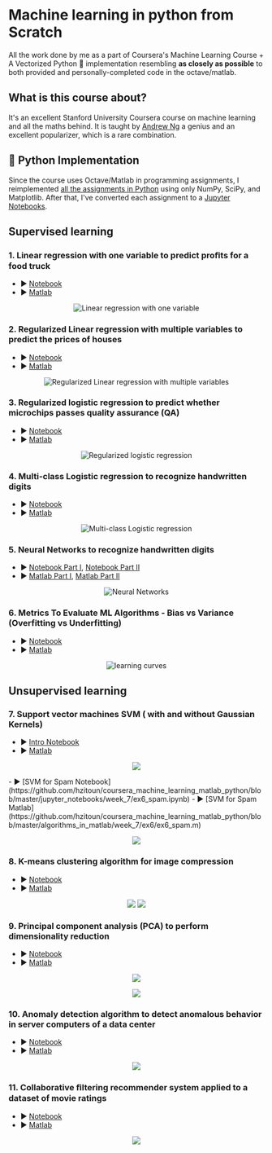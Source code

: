 # Machine learning in python from Scratch 
All the work done by me as a part of Coursera's Machine Learning Course + A Vectorized Python 🐍 implementation resembling **as closely as possible** to both provided and personally-completed code in the octave/matlab.
## What is this course about?
It's an excellent Stanford University Coursera course on machine learning and all the maths behind. It is taught by [Andrew Ng](https://en.wikipedia.org/wiki/Andrew_Ng) a genius and an excellent popularizer, which is a rare combination. 
## 🐍 Python Implementation
Since the course uses Octave/Matlab in programming assignments, I reimplemented [all the assignments in Python]( https://github.com/hzitoun/coursera_machine_learning_course/tree/master/algorithms_in_python) using only NumPy, SciPy, and Matplotlib.
After that, I've converted each assignment to a [Jupyter Notebooks](https://github.com/hzitoun/coursera_machine_learning_matlab_python/tree/master/jupyter_notebooks).
## Supervised learning
### 1.  **Linear regression** with one variable to predict proﬁts for a food truck 
- ▶️ [Notebook](https://github.com/hzitoun/coursera_machine_learning_matlab_python/blob/master/jupyter_notebooks/week_2/ex1.ipynb) 
- ▶️ [Matlab](https://github.com/hzitoun/coursera_machine_learning_matlab_python/tree/master/algorithms_in_matlab/week_2/ex1)
<p align="center">
    <img src ="./figures/1_linear_regression.png" alt="Linear regression with one variable"/>
</p>

### 2.  **Regularized Linear regression** with multiple variables to predict the prices of houses 
- ▶️ [Notebook](https://github.com/hzitoun/coursera_machine_learning_matlab_python/blob/master/jupyter_notebooks/week_2/ex1MultiFeatures.ipynb)
- ▶️ [Matlab](https://github.com/hzitoun/coursera_machine_learning_matlab_python/blob/master/algorithms_in_matlab/week_2/ex1/ex1_multi.m)
<p align="center">
    <img src ="./figures/1_linear_regression_3d.png" alt="Regularized Linear regression with multiple variables"/>
</p>
 
### 3.  **Regularized logistic regression** to predict whether microchips passes quality assurance (QA)
- ▶️ [Notebook](https://github.com/hzitoun/coursera_machine_learning_matlab_python/blob/master/jupyter_notebooks/week_3/ex2_reg.ipynb)
- ▶️ [Matlab](https://github.com/hzitoun/coursera_machine_learning_matlab_python/blob/master/algorithms_in_matlab/week_3/ex2/ex2_reg.m)
<p align="center">
    <img src ="./figures/2_logistic_regression.png" alt="Regularized logistic regression"/>
</p>

### 4.  **Multi-class Logistic regression** to recognize handwritten digits 
- ▶️ [Notebook](https://github.com/hzitoun/coursera_machine_learning_matlab_python/blob/master/jupyter_notebooks/week_4/ex3.ipynb)
- ▶️ [Matlab](https://github.com/hzitoun/coursera_machine_learning_matlab_python/blob/master/algorithms_in_matlab/week_4/ex3/ex3.m)
<p align="center">
   <img src ="./figures/3_one_vs_all_classification.png" alt="Multi-class Logistic regression" />
</p>

### 5.  **Neural Networks** to recognize handwritten digits 
- ▶️ [Notebook Part I](https://github.com/hzitoun/coursera_machine_learning_matlab_python/blob/master/jupyter_notebooks/week_4/ex3_nn.ipynb), [Notebook Part II](https://github.com/hzitoun/coursera_machine_learning_matlab_python/blob/master/jupyter_notebooks/week_5/ex4.ipynb)
- ▶️ [Matlab Part I](https://github.com/hzitoun/coursera_machine_learning_matlab_python/blob/master/algorithms_in_matlab/week_4/ex3/ex3_nn.m), [Matlab Part II](https://github.com/hzitoun/coursera_machine_learning_matlab_python/blob/master/algorithms_in_matlab/week_5/ex4/ex4_nn.m)
<p align="center">
    <img src ="./figures/4_viz_nn.png" alt="Neural Networks"/>
</p>

### 6.  Metrics To Evaluate ML Algorithms - Bias vs Variance (Overfitting vs Underfitting)
- ▶️ [Notebook](https://github.com/hzitoun/coursera_machine_learning_matlab_python/blob/master/jupyter_notebooks/week_6/ex5.ipynb)
- ▶️ [Matlab](https://github.com/hzitoun/coursera_machine_learning_matlab_python/blob/master/algorithms_in_matlab/week_6/ex5/ex5.m)
<p align="center">
    <img src ="./figures/5_learning_curves.png" alt="learning curves"/>
</p>

## Unsupervised learning
### 7.  **Support vector machines SVM** ( with and without Gaussian Kernels)
- ▶️ [Intro Notebook](https://github.com/hzitoun/coursera_machine_learning_matlab_python/blob/master/jupyter_notebooks/week_7/ex6.ipynb)
- ▶️ [Matlab](https://github.com/hzitoun/coursera_machine_learning_matlab_python/blob/master/algorithms_in_matlab/week_7/ex6/ex6.m)
<p align="center">
    <img src ="./figures/6_svms.png" />
</p>    
- ▶️ [SVM for Spam Notebook](https://github.com/hzitoun/coursera_machine_learning_matlab_python/blob/master/jupyter_notebooks/week_7/ex6_spam.ipynb)
- ▶️ [SVM for Spam Matlab](https://github.com/hzitoun/coursera_machine_learning_matlab_python/blob/master/algorithms_in_matlab/week_7/ex6/ex6_spam.m)

<p align="center">
   <img src ="./figures/6_spam.png" />
</p>

### 8.  **K-means** clustering algorithm for image compression
- ▶️ [Notebook](https://github.com/hzitoun/coursera_machine_learning_matlab_python/blob/master/jupyter_notebooks/week_8/ex7.ipynb) 
- ▶️ [Matlab](https://github.com/hzitoun/coursera_machine_learning_matlab_python/blob/master/algorithms_in_matlab/week_8/ex7/ex7.m)
<p align="center">
   <img src ="./figures/7_kmeans.png" />
    <img src ="./figures/7_keams_image_compression.png" />
</p>

### 9.  **Principal component analysis (PCA)** to perform dimensionality reduction
- ▶️ [Notebook](https://github.com/hzitoun/coursera_machine_learning_matlab_python/blob/master/jupyter_notebooks/week_8/ex7_pca.ipynb) 
- ▶️ [Matlab](https://github.com/hzitoun/coursera_machine_learning_matlab_python/blob/master/algorithms_in_matlab/week_8/ex7/ex7_pca.m)
<p align="center">
 <img src ="./figures/8_pca_datasets_before.png" />
</p>
<p align="center">
   <img src ="./figures/8_pca_faces.png" />
</p>
 
### 10.  **Anomaly detection algorithm** to detect anomalous behavior in server computers of a data center
- ▶️ [Notebook](https://github.com/hzitoun/coursera_machine_learning_matlab_python/blob/master/jupyter_notebooks/week_9/ex8.ipynb)
- ▶️ [Matlab](https://github.com/hzitoun/coursera_machine_learning_matlab_python/blob/master/algorithms_in_matlab/week_9/ex8/ex8.m)
<p align="center">
    <img src ="./figures/9_anomaly_detection.png" />
</p>

### 11. **Collaborative ﬁltering recommender system** applied to a dataset of movie ratings
- ▶️ [Notebook](https://github.com/hzitoun/coursera_machine_learning_matlab_python/blob/master/jupyter_notebooks/week_9/ex8_cofi.ipynb)
- ▶️ [Matlab](https://github.com/hzitoun/coursera_machine_learning_matlab_python/blob/master/algorithms_in_matlab/week_9/ex8/ex8_cofi.m)
<p align="center">
    <img src ="./figures/9_collaborative_filtering.png" />
</p>
